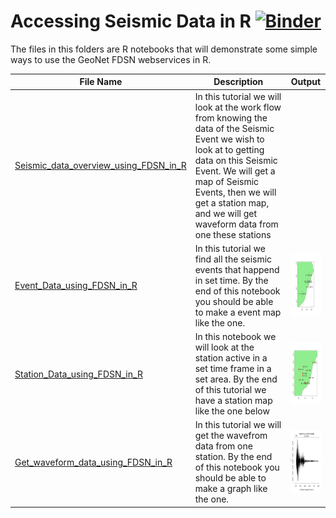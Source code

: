 # Accessing Seismic Data in R [![Binder](https://mybinder.org/badge_logo.svg)](https://mybinder.org/v2/gh/JenLowe/data_tutorials/master)
The files in this folders are R notebooks that will demonstrate some simple ways to use the GeoNet FDSN webservices in R.

|File Name                     | Description  | Output|
|----------------------------- | -------------|---------------------------------------|
|[Seismic_data_overview_using_FDSN_in_R](Seismic_data_overview_using_FDSN_in_R.ipynb) | In this tutorial we will look at the work flow from knowing the data of the Seismic Event we wish to look at to getting data on this Seismic Event. We will get a map of Seismic Events, then we will get a station map, and we will get waveform data from one these stations | |
|[Event_Data_using_FDSN_in_R](Event_Data_using_FDSN_in_R.ipynb) |In this tutorial we find all the seismic events that happend in set time. By the end of this notebook you should be able to make a event map like the one.| <img src="event.png" height="100" width="100"> |
|[Station_Data_using_FDSN_in_R](Station_Data_using_FDSN_in_R.ipynb) |In this notebook we will look at the station active in a set time frame in a set area. By the end of this tutorial we have a station map like the one below | <img src="station.png" height="100" width="100"> |
|[Get_waveform_data_using_FDSN_in_R](Get_waveform_data_using_FDSN_in_R.ipynb)|In this tutorial we will get the wavefrom data from one station. By the end of this notebook you should be able to make a graph like the one. |<img src="waveform.png" height="100" width="100">|
